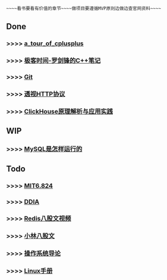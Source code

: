 ~~~~~~~~~~~~~~~~~~~~~~~~~~~~~~~~~~~~~~~~~~~~~~~~~~~~~~~~~~
~~~~看书要看有价值的章节~~~~做项目要遵循MVP原则边做边查官网资料~~~~
~~~~~~~~~~~~~~~~~~~~~~~~~~~~~~~~~~~~~~~~~~~~~~~~~~~~~~~~~~

## Done

### >>>> [a_tour_of_cplusplus](a_tour_of_cplusplus.md)

### >>>> [极客时间-罗剑锋的C++笔记](https://time.geekbang.org/column/article/231415?cid=100051801)

### >>>> [Git](https://learngitbranching.js.org/?locale=zh_CN)

### >>>> [透视HTTP协议](https://time.geekbang.org/column/article/104024)

### >>>> [ClickHouse原理解析与应用实践](https://weread.qq.com/web/reader/03532e3071e24e90035375d)

## WIP

### >>>> [MySQL是怎样运行的](https://juejin.cn/book/6844733769996304392)

## Todo

### >>>> [MIT6.824](https://mit-public-courses-cn-translatio.gitbook.io/mit6-824/)

### >>>> [DDIA](https://vonng.github.io/ddia/#/)

### >>>> [Redis八股文视频](https://www.bilibili.com/video/BV1aU4y1Z71c?spm_id_from=333.999.0.0)

### >>>> [小林八股文](https://xiaolincoding.com/)

### >>>> [操作系统导论](https://weread.qq.com/web/reader/db8329d071cc7f70db8a479kc81322c012c81e728d9d180)

### >>>> [Linux手册](linux_base.md)
